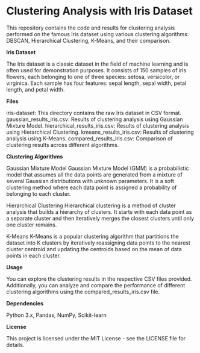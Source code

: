 # Clustering Analysis with Iris Dataset
This repository contains the code and results for clustering analysis performed on the famous Iris dataset using various clustering algorithms: DBSCAN, Hierarchical Clustering, K-Means, and their comparison.

**Iris Dataset**

The Iris dataset is a classic dataset in the field of machine learning and is often used for demonstration purposes. It consists of 150 samples of iris flowers, each belonging to one of three species: setosa, versicolor, or virginica. Each sample has four features: sepal length, sepal width, petal length, and petal width.

**Files**

iris-dataset: This directory contains the raw Iris dataset in CSV format.
gaussian_results_iris.csv: Results of clustering analysis using Gaussian Mixture Model.
hierarchical_results_iris.csv: Results of clustering analysis using Hierarchical Clustering.
kmeans_results_iris.csv: Results of clustering analysis using K-Means.
compared_results_iris.csv: Comparison of clustering results across different algorithms.

**Clustering Algorithms**

Gaussian Mixture Model
Gaussian Mixture Model (GMM) is a probabilistic model that assumes all the data points are generated from a mixture of several Gaussian distributions with unknown parameters. It is a soft clustering method where each data point is assigned a probability of belonging to each cluster.

Hierarchical Clustering
Hierarchical clustering is a method of cluster analysis that builds a hierarchy of clusters. It starts with each data point as a separate cluster and then iteratively merges the closest clusters until only one cluster remains.

K-Means
K-Means is a popular clustering algorithm that partitions the dataset into K clusters by iteratively reassigning data points to the nearest cluster centroid and updating the centroids based on the mean of data points in each cluster.

**Usage**

You can explore the clustering results in the respective CSV files provided. Additionally, you can analyze and compare the performance of different clustering algorithms using the compared_results_iris.csv file.

**Dependencies**

Python 3.x,
Pandas,
NumPy,
Scikit-learn

**License**

This project is licensed under the MIT License - see the LICENSE file for details.
